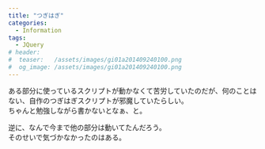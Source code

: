 ```yaml
---
title: "つぎはぎ"
categories:
  - Information
tags:
  - JQuery
# header:
#  teaser:   /assets/images/gi01a201409240100.png
#  og_image: /assets/images/gi01a201409240100.png
---
```

ある部分に使っているスクリプトが動かなくて苦労していたのだが、何のことはない、自作のつぎはぎスクリプトが邪魔していたらしい。  
ちゃんと勉強しながら書かないとなぁ、と。

逆に、なんで今まで他の部分は動いてたんだろう。  
そのせいで気づかなかったのはある。